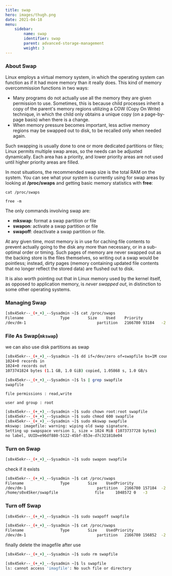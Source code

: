 ```yaml
---
title: swap
hero: images/thugh.png
date: 2021-04-18
menu:
    sidebar:
        name: swap
        identifier: swap
        parent: advanced-storage-management
        weight: 3
---
```

### About Swap

Linux employs a virtual memory system, in which the operating system can function as if it had more memory than it really does. This kind of memory overcommission functions in two ways:

- Many programs do not actually use all the memory they are given permission to use. Sometimes, this is because child processes inherit a copy of the parent's memory regions utilizing a COW (Copy On Write) technique, in which the child only obtains a unique copy (on a page-by-page basis) when there is a change.
- When memory pressure becomes important, less active memory regions may be swapped out to disk, to be recalled only when needed again.

Such swapping is usually done to one or more dedicated partitions or files; Linux permits multiple swap areas, so the needs can be adjusted dynamically. Each area has a priority, and lower priority areas are not used until higher priority areas are filled.

In most situations, the recommended swap size is the total RAM on the system. You can see what your system is currently using for swap areas by looking at **/proc/swaps** and getting basic memory statistics with **free**:

`cat /proc/swaps`

`free -m`

The only commands involving swap are:

- **mkswap**: format a swap partition or file
- **swapon**: activate a swap partition or file
- **swapoff**: deactivate a swap partition or file.

At any given time, most memory is in use for caching file contents to prevent actually going to the disk any more than necessary, or in a sub-optimal order or timing. Such pages of memory are never swapped out as the backing store is the files themselves, so writing out a swap would be pointless; instead, dirty pages (memory containing updated file contents that no longer reflect the stored data) are flushed out to disk.

It is also worth pointing out that in Linux memory used by the kernel itself, as opposed to application memory, is *never swapped out*, in distinction to some other operating systems.

### Managing Swap

```bash
[s0x45ekr--_(+_+)_--Sysadmin ~]$ cat /proc/swaps 
Filename				Type		Size	Used	Priority
/dev/dm-1                               partition	2166780	93184	-2
```

### File As Swap(`mkswap`)

we can also use disk partitions as swap 

```bash
[s0x45ekr--_(+_+)_--Sysadmin ~]$ dd if=/dev/zero of=swapfile bs=1M count=1024
1024+0 records in
1024+0 records out
1073741824 bytes (1.1 GB, 1.0 GiB) copied, 1.05868 s, 1.0 GB/s

[s0x45ekr--_(+_+)_--Sysadmin ~]$ ls | grep swapfile
swapfile 
```

`file permissions : read,write` 

`user and group : root`

```bash
[s0x45ekr--_(+_+)_--Sysadmin ~]$ sudo chown root:root swapfile
[s0x45ekr--_(+_+)_--Sysadmin ~]$ sudo chmod 600 swapfile
[s0x45ekr--_(+_+)_--Sysadmin ~]$ sudo mkswap swapfile
mkswap: imagefile: warning: wiping old swap signature.
Setting up swapspace version 1, size = 1024 MiB (1073737728 bytes)
no label, UUID=e96df880-5122-45bf-853e-d7c321818e04
```

### Turn on Swap

```bash
[s0x45ekr--_(+_+)_--Sysadmin ~]$ sudo swapon swapfile
```

check if it exists

```bash
[s0x45ekr--_(+_+)_--Sysadmin ~]$ cat /proc/swaps 
Filename				Type		Size	UsedPriority
/dev/dm-1                               partition	2166780	157184	-2
/home/s0x45ker/swapfile                file		1048572	0	-3
```

### Turn off Swap

```bash
[s0x45ekr--_(+_+)_--Sysadmin ~]$ sudo swapoff swapfile

[s0x45ekr--_(+_+)_--Sysadmin ~]$ cat /proc/swaps 
Filename				Type		Size	UsedPriority
/dev/dm-1                               partition	2166780	156852	-2
```

finally delete the imagefile after use

```bash
[s0x45ekr--_(+_+)_--Sysadmin ~]$ sudo rm swapfile

[s0x45ekr--_(+_+)_--Sysadmin ~]$ ls swapfile
ls: cannot access 'imagfile': No such file or directory
```